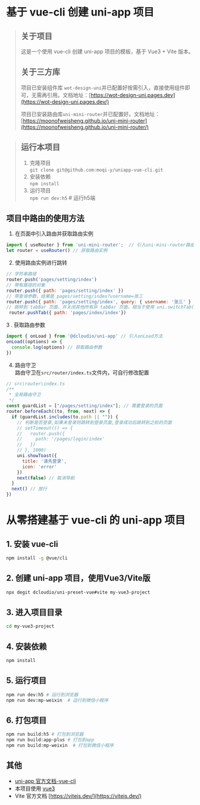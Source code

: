 # 基于 vue-cli 创建 uni-app 项目
> ## 关于项目
> 这是一个使用 vue-cli 创建 uni-app 项目的模板，基于 Vue3 + Vite 版本。
> ## 关于三方库
> 项目已安装组件库 `wot-design-uni`并已配置好按需引入，直接使用组件即可，无需再引用。文档地址：[https://wot-design-uni.pages.dev](https://wot-design-uni.pages.dev/)
>
> 项目已安装路由库`uni-mini-router`并已配置好。文档地址：[https://moonofweisheng.github.io/uni-mini-router](https://moonofweisheng.github.io/uni-mini-router/)

> ## 运行本项目
> 1. 克隆项目       
> `git clone git@github.com:moqi-y/uniapp-vue-cli.git`
> 2. 安装依赖       
> `npm install`
> 3. 运行项目       
>   `npm run dev:h5`  # 运行h5端        

## 项目中路由的使用方法
1. 在页面中引入路由并获取路由实例
```javascript
import { useRouter } from 'uni-mini-router';  // 引入uni-mini-router路由
let router = useRouter() // 获取路由实例
```     
2. 使用路由实例进行跳转
```javascript
// 字符串路径
router.push('pages/setting/index')
// 带有路径的对象
router.push({ path: 'pages/setting/index' })
// 带查询参数，结果是 pages/setting/index?username=张三
router.push({ path: 'pages/setting/index', query: { username: '张三' } }) 
// 跳转到 tabBar 页面，并关闭其他所有非 tabBar 页面，相当于使用 uni.switchTab(OBJECT) 
 router.pushTab({ path: 'pages/index/index'})
```  
3 . 获取路由参数
```javascript
import { onLoad } from '@dcloudio/uni-app' // 引入onLoad方法
onLoad((options) => {
  console.log(options) // 获取路由参数
})
```
4. 路由守卫     
路由守卫在`src/router/index.ts`文件内，可自行修改配置
```javascript
// src\router\index.ts
/**
 * 全局路由守卫
 */
const guardList = ["/pages/setting/index"]; // 需要登录的页面
router.beforeEach((to, from, next) => {
  if (guardList.includes(to.path || "")) {
    // 判断是否登录,如果未登录则跳转到登录页面,登录成功后跳转到之前的页面
    // setTimeout(() => {
    //   router.push({
    //     path: '/pages/login/index'
    //   })
    // }, 1000)
    uni.showToast({
      title: '请先登录',
      icon: 'error'
    })
    next(false) // 取消导航
  }
  next() // 放行
})
```

# 从零搭建基于 vue-cli 的 uni-app 项目       
## 1. 安装 vue-cli
```bash
npm install -g @vue/cli
```

## 2. 创建 uni-app 项目，使用Vue3/Vite版
```bash
npx degit dcloudio/uni-preset-vue#vite my-vue3-project
```

## 3. 进入项目目录
```bash
cd my-vue3-project
```

## 4. 安装依赖
```bash
npm install
```

## 5. 运行项目
```bash
npm run dev:h5 # 运行到浏览器
npm run dev:mp-weixin  # 运行到微信小程序
```
## 6. 打包项目
```bash
npm run build:h5 # 打包到浏览器
npm run build:app-plus # 打包到app
npm run build:mp-weixin  # 打包到微信小程序
```
## 其他
- [uni-app 官方文档-vue-cli](https://uniapp.dcloud.net.cn/quickstart-cli.html)
- 本项目使用 [vue3](https://v3.cn.vuejs.org/)
- Vite 官方文档 [https://vitejs.dev/](https://vitejs.dev/)